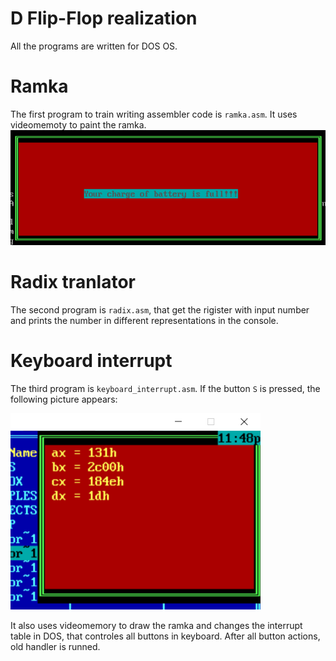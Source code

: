 # D Flip-Flop realization

All the programs are written for DOS OS.

# Ramka

The first program to train writing assembler code is `ramka.asm`. It uses videomemoty to paint the ramka.
<img src="Ramka//ramka.png" alt="drawing" width="600"/>

# Radix tranlator

The second program is `radix.asm`, that get the rigister with input number and prints the number in different representations in the console.

# Keyboard interrupt

The third program is `keyboard_interrupt.asm`. If the button `S` is pressed, the following picture appears:

<img src="Keyboard interrupt//interrupt.png" alt="drawing" width="400"/>

It also uses videomemory to draw the ramka and changes the interrupt table in DOS, that controles all buttons in keyboard. After all button actions, old handler is runned.
